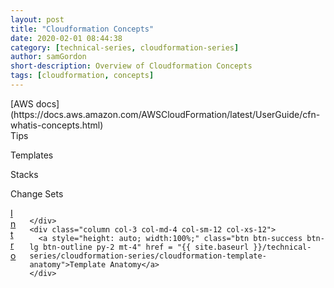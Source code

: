 ```yaml
---
layout: post
title: "Cloudformation Concepts"
date: 2020-02-01 08:44:38
category: [technical-series, cloudformation-series]
author: samGordon
short-description: Overview of Cloudformation Concepts
tags: [cloudformation, concepts]
---
```


<div class="card">
  <div class="card-body">
    [AWS docs](https://docs.aws.amazon.com/AWSCloudFormation/latest/UserGuide/cfn-whatis-concepts.html)
  </div>
</div>
<div class="card">
  <div class="card-body">
    Tips
  </div>
</div>

Templates

Stacks

Change Sets

<div class="container grid-xl">
  <div class="columns">
    <div class = "column col-3 col-md-4 col-sm-12 col-xs-12">
      <a style="height: auto; width:100%;" class="btn btn-success btn-lg btn-outline py-2 mt-4" href = "{{ site.baseurl }}/technical-series/cloudformation-series/cloudformation-intro">Intro</a>
    </div>
    <div class = "column col-6 col-md-4 col-sm-12 col-xs-12">
      
    </div>
    <div class="column col-3 col-md-4 col-sm-12 col-xs-12">
      <a style="height: auto; width:100%;" class="btn btn-success btn-lg btn-outline py-2 mt-4" href = "{{ site.baseurl }}/technical-series/cloudformation-series/cloudformation-template-anatomy">Template Anatomy</a>
    </div>
  </div>
</div>
 
